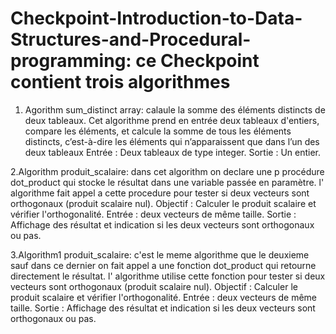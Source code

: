# Checkpoint-Introduction-to-Data-Structures-and-Procedural-programming: ce Checkpoint contient trois algorithmes

1. Agorithm sum_distinct array: calaule la somme des éléments distincts de deux tableaux.
Cet algorithme prend en entrée deux tableaux d'entiers, compare les éléments, et calcule la somme de tous les éléments distincts, c’est-à-dire les éléments qui n’apparaissent que dans l’un des deux tableaux
Entrée : Deux tableaux de type integer.
Sortie : Un entier.

2.Algorithm produit_scalaire: dans cet algorithm on declare une p procédure dot_product qui stocke le résultat dans une variable passée en paramètre.
l' algorithme fait appel a  cette procedure pour tester si deux vecteurs sont orthogonaux (produit scalaire nul).
Objectif : Calculer le produit scalaire et vérifier l'orthogonalité.
Entrée :  deux vecteurs de même taille.
Sortie : Affichage des résultat et indication si les deux vecteurs sont orthogonaux ou pas.

3.Algorithm1 produit_scalaire: c'est le meme  algorithme que le deuxieme sauf dans ce dernier on fait appel a  une fonction dot_product qui retourne directement le résultat.
l' algorithme utilise cette fonction pour tester si deux vecteurs sont orthogonaux (produit scalaire nul).
Objectif : Calculer le produit scalaire et vérifier l'orthogonalité.
Entrée :  deux vecteurs de même taille.
Sortie : Affichage des résultat et indication si les deux vecteurs sont orthogonaux ou pas.


